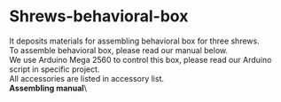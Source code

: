 # Shrews-behavioral-box
It deposits materials for assembling behavioral box for three shrews.\
To assemble behavioral box, please read our manual below.\
We use Arduino Mega 2560 to control this box, please read our Arduino script in specific project.\
All accessories are listed in accessory list.\
**Assembling manual**\

